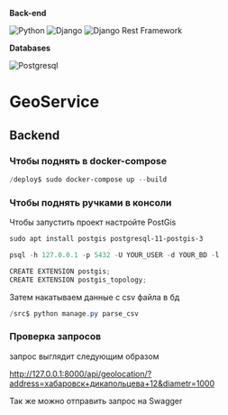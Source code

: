 **Back-end**

![Python](https://img.shields.io/badge/-Python-black?style=flat-square&logo=Python)
![Django](https://img.shields.io/badge/-Django-0aad48?style=flat-square&logo=Django)
![Django Rest Framework](https://img.shields.io/badge/DRF-red?style=flat-square&logo=Django)

**Databases**

![Postgresql](https://img.shields.io/badge/-Postgresql-%232c3e50?style=flat-square&logo=Postgresql)

# GeoService

## Backend
### Чтобы поднять в docker-compose
```powershell
/deploy$ sudo docker-compose up --build
```
### Чтобы поднять ручками в консоли 

Чтобы запустить проект настройте PostGis

```powershell
sudo apt install postgis postgresql-11-postgis-3

psql -h 127.0.0.1 -p 5432 -U YOUR_USER -d YOUR_BD -l

CREATE EXTENSION postgis;
CREATE EXTENSION postgis_topology;
```
Затем накатываем данные с csv файла в бд
```powershell
/src$ python manage.py parse_csv

```
### Проверка запросов

запрос выглядит следующим образом

http://127.0.0.1:8000/api/geolocation/?address=хабаровск+дикапольцева+12&diametr=1000

Так же можно отправить запрос на Swagger

